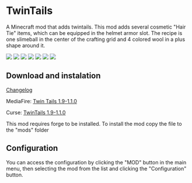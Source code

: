 # TwinTails

A Minecraft mod that adds twintails. This mod adds several cosmetic "Hair Tie" items, which can be equipped in the helmet armor slot. The recipe is one slimeball in the center of the crafting grid and 4 colored wool in a plus shape around it.

![](https://raw.githubusercontent.com/hea3ven/TwinTails/master/twintails_ingame.png)
![](https://raw.githubusercontent.com/hea3ven/TwinTails/master/twintails_ingame2.png)
![](https://raw.githubusercontent.com/hea3ven/TwinTails/master/twintails_ingame3.png)
![](https://raw.githubusercontent.com/hea3ven/TwinTails/master/twintails_ingame4.png)
![](https://raw.githubusercontent.com/hea3ven/TwinTails/master/twintails_ingame5.png)
![](https://raw.githubusercontent.com/hea3ven/TwinTails/master/twintails_ingame6.png)
![](https://raw.githubusercontent.com/hea3ven/TwinTails/master/twintails_ingame7.png)

## Download and instalation

[Changelog](https://github.com/hea3ven/TwinTails/blob/master/CHANGELOG)

MediaFire: [Twin Tails 1.9-1.1.0](http://www.mediafire.com/download/v5ag9r2990452we/TwinTails-1.9-1.1.0.jar)

Curse: [TwinTails 1.9-1.1.0](http://www.curse.com/mc-mods/Minecraft/229959-twintails/2288371)

This mod requires forge to be installed.
To install the mod copy the file to the "mods" folder

## Configuration

You can access the configuration by clicking the "MOD" button in the main menu, then selecting the mod from the list and clicking the "Configuration" button.
